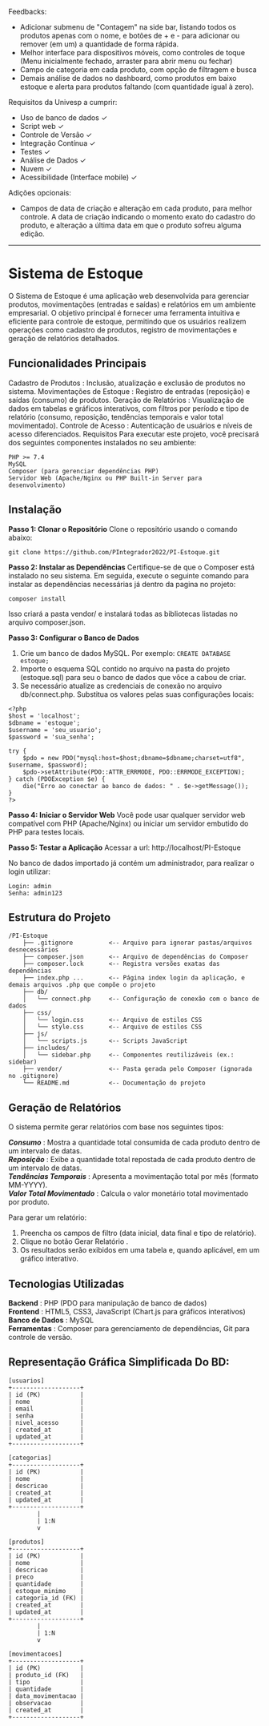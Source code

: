 Feedbacks:

- Adicionar submenu de "Contagem" na side bar, listando todos os produtos apenas com o nome, e botões de + e - para adicionar ou remover (em um) a quantidade de forma rápida.
- Melhor interface para dispositivos móveis, como controles de toque (Menu inicialmente fechado, arraster para abrir menu ou fechar)
- Campo de categoria em cada produto, com opção de filtragem e busca
- Demais análise de dados no dashboard, como produtos em baixo estoque e alerta para produtos faltando (com quantidade igual à zero).

Requisitos da Univesp a cumprir:

- Uso de banco de dados ✓
- Script web ✓
- Controle de Versão ✓
- Integração Contínua ✓
- Testes ✓
- Análise de Dados ✓
- Nuvem ✓
- Acessibilidade (Interface mobile) ✓

Adições opcionais:
- Campos de data de criação e alteração em cada produto, para melhor controle. A data de criação indicando o momento exato do cadastro do produto, e alteração a última data em que o produto sofreu alguma edição.
 
---

# Sistema de Estoque
O Sistema de Estoque é uma aplicação web desenvolvida para gerenciar produtos, movimentações (entradas e saídas) e relatórios em um ambiente empresarial. O objetivo principal é fornecer uma ferramenta intuitiva e eficiente para controle de estoque, permitindo que os usuários realizem operações como cadastro de produtos, registro de movimentações e geração de relatórios detalhados.

## Funcionalidades Principais
Cadastro de Produtos : Inclusão, atualização e exclusão de produtos no sistema.
Movimentações de Estoque : Registro de entradas (reposição) e saídas (consumo) de produtos.
Geração de Relatórios : Visualização de dados em tabelas e gráficos interativos, com filtros por período e tipo de relatório (consumo, reposição, tendências temporais e valor total movimentado).
Controle de Acesso : Autenticação de usuários e níveis de acesso diferenciados.
Requisitos
Para executar este projeto, você precisará dos seguintes componentes instalados no seu ambiente:
```
PHP >= 7.4
MySQL
Composer (para gerenciar dependências PHP)
Servidor Web (Apache/Nginx ou PHP Built-in Server para desenvolvimento)
```
## Instalação
**Passo 1: Clonar o Repositório**
Clone o repositório usando o comando abaixo:
```
git clone https://github.com/PIntegrador2022/PI-Estoque.git
```
**Passo 2: Instalar as Dependências**
Certifique-se de que o Composer está instalado no seu sistema. Em seguida, execute o seguinte comando para instalar as dependências necessárias já dentro da pagina no projeto:
```
composer install
```
Isso criará a pasta vendor/ e instalará todas as bibliotecas listadas no arquivo composer.json.

**Passo 3: Configurar o Banco de Dados**
1. Crie um banco de dados MySQL. Por exemplo:
```CREATE DATABASE estoque;```
2. Importe o esquema SQL contido no arquivo na pasta do projeto (estoque.sql) para seu o banco de dados que vôce a cabou de criar.
3. Se necessário atualize as credenciais de conexão no arquivo db/connect.php. Substitua os valores pelas suas configurações locais:
```
<?php
$host = 'localhost';
$dbname = 'estoque';
$username = 'seu_usuario';
$password = 'sua_senha';

try {
    $pdo = new PDO("mysql:host=$host;dbname=$dbname;charset=utf8", $username, $password);
    $pdo->setAttribute(PDO::ATTR_ERRMODE, PDO::ERRMODE_EXCEPTION);
} catch (PDOException $e) {
    die("Erro ao conectar ao banco de dados: " . $e->getMessage());
}
?>
```
**Passo 4: Iniciar o Servidor Web**
Você pode usar qualquer servidor web compatível com PHP (Apache/Nginx) ou iniciar um servidor embutido do PHP para testes locais.

**Passo 5: Testar a Aplicação**
Acessar a url: http://localhost/PI-Estoque  

No banco de dados importado já contém um administrador, para realizar o login utilizar:
```
Login: admin
Senha: admin123
```

## Estrutura do Projeto
```
/PI-Estoque
    ├── .gitignore          <-- Arquivo para ignorar pastas/arquivos desnecessários
    ├── composer.json       <-- Arquivo de dependências do Composer
    ├── composer.lock       <-- Registra versões exatas das dependências
    ├── index.php ...       <-- Página index login da aplicação, e demais arquivos .php que compõe o projeto
    ├── db/
    │   └── connect.php     <-- Configuração de conexão com o banco de dados
    ├── css/
    │   └── login.css       <-- Arquivo de estilos CSS
    │   └── style.css       <-- Arquivo de estilos CSS
    ├── js/
    │   └── scripts.js      <-- Scripts JavaScript
    ├── includes/
    │   └── sidebar.php     <-- Componentes reutilizáveis (ex.: sidebar)
    ├── vendor/             <-- Pasta gerada pelo Composer (ignorada no .gitignore)
    └── README.md           <-- Documentação do projeto
```

## Geração de Relatórios
O sistema permite gerar relatórios com base nos seguintes tipos:

***Consumo*** : Mostra a quantidade total consumida de cada produto dentro de um intervalo de datas.  
***Reposição*** : Exibe a quantidade total repostada de cada produto dentro de um intervalo de datas.  
***Tendências Temporais*** : Apresenta a movimentação total por mês (formato MM-YYYY).  
***Valor Total Movimentado*** : Calcula o valor monetário total movimentado por produto.

Para gerar um relatório:
1. Preencha os campos de filtro (data inicial, data final e tipo de relatório).
2. Clique no botão Gerar Relatório .
3. Os resultados serão exibidos em uma tabela e, quando aplicável, em um gráfico interativo.

## Tecnologias Utilizadas

**Backend** : PHP (PDO para manipulação de banco de dados)  
**Frontend** : HTML5, CSS3, JavaScript (Chart.js para gráficos interativos)  
**Banco de Dados** : MySQL  
**Ferramentas** : Composer para gerenciamento de dependências, Git para controle de versão.  

## Representação Gráfica Simplificada Do BD:
```
[usuarios]
+-------------------+
| id (PK)           |
| nome              |
| email             |
| senha             |
| nivel_acesso      |
| created_at        |
| updated_at        |
+-------------------+

[categorias]
+-------------------+
| id (PK)           |
| nome              |
| descricao         |
| created_at        |
| updated_at        |
+-------------------+
        |
        | 1:N
        v

[produtos]
+-------------------+
| id (PK)           |
| nome              |
| descricao         |
| preco             |
| quantidade        |
| estoque_minimo    |
| categoria_id (FK) |
| created_at        |
| updated_at        |
+-------------------+
        |
        | 1:N
        v

[movimentacoes]
+-------------------+
| id (PK)           |
| produto_id (FK)   |
| tipo              |
| quantidade        |
| data_movimentacao |
| observacao        |
| created_at        |
+-------------------+
```